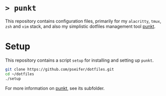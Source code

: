 # `> punkt`

This repository contains configuration files, primarily for my `alacritty`, `tmux`, `zsh` and `vim` stack, and also my simplistic
dotfiles management tool [punkt](https://github.com/pseifer/dotfiles/punkt).

# Setup

This repository contains a script `setup` for installing and setting up `punkt`.

```sh
git clone https://github.com/pseifer/dotfiles.git
cd ~/dotfiles
./setup
```

For more information on [punkt](https://github.com/pseifer/dotfiles/punkt), see its subfolder.

